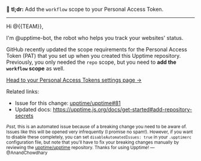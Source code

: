 🔔 **tl;dr:** Add the `workflow` scope to your Personal Access Token.

<hr>

Hi @{{TEAM}},

I'm @upptime-bot, the robot who helps you track your websites' status.

GitHub recently updated the scope requirements for the Personal Access Token (PAT) that you set up when you created this Upptime repository. Previously, you only needed the `repo` scope, but you need to **add the `workflow` scope** as well.

[Head to your Personal Access Tokens settings page →](https://github.com/settings/tokens)

Related links:

- Issue for this change: [upptime/upptime#81](https://github.com/upptime/upptime/issues/81)
- Updated docs: https://upptime.js.org/docs/get-started#add-repository-secrets

<small>_Psst,_ this is an automated issue because of a breaking change you need to be aware of. Issues like this will be opened very infrequently (I promise no spam!). However, if you want to disable these completely, you can set `disableAutomatedIssues: true` in your `.upptimerc` configuration file, but note that you'll have to fix your breaking changes manually by reviewing the [upptime/upptime](https://github.com/upptime/upptime) repository. Thanks for using Upptime! — @AnandChowdhary</small>
